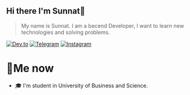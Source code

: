 ## Hi there  I'm Sunnat👋

> My name is Sunnat. I am a becend Developer, I want to learn new technologies and solving problems.

[![Dev.to](https://img.shields.io/badge/Dev.to-0A0A0A?style=for-the-badge&logo=dev.to&Color=White)](https://dev.to/sunnat_qayumov)
[![Telegram](https://img.shields.io/badge/Telegram-26A5E4?style=for-the-badge&logo=telegram&logoColor=White)](https://Sunnat_Qayumov)
[![Instagram](https://img.shields.io/badge/Instagram-E4405F?style=for-the-badge&logo=instagram&logoColor=White)](https://1_Sunnat_Qayumov)

# 📄Me now
- 🎓 I'm student in University of Business and Science.
